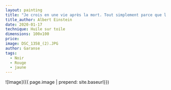 ```yaml
---
layout: painting
title: "Je crois en une vie après la mort. Tout simplement parce que l'énergie ne peut pas mourir ; elle circule, se transforme et ne s'arrête jamais."
title_author: Albert Einstein
date: 2020-01-17
technique: Huile sur toile
dimensions: 100x100
price: 
image: DSC_1358_(2).JPG
author: Garanse
tags:
  - Noir
  - Rouge
  - jaune
---
```

![Image]({{ page.image | prepend: site.baseurl}})
